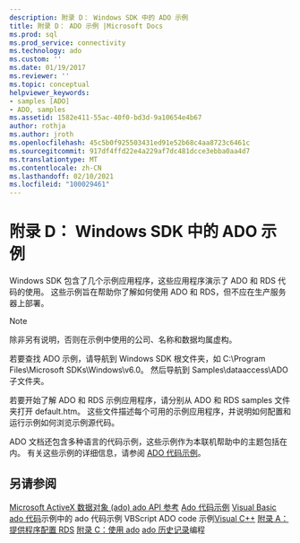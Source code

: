 ```yaml
---
description: 附录 D： Windows SDK 中的 ADO 示例
title: 附录 D： ADO 示例 |Microsoft Docs
ms.prod: sql
ms.prod_service: connectivity
ms.technology: ado
ms.custom: ''
ms.date: 01/19/2017
ms.reviewer: ''
ms.topic: conceptual
helpviewer_keywords:
- samples [ADO]
- ADO, samples
ms.assetid: 1582e411-55ac-40f0-bd3d-9a10654e4b67
author: rothja
ms.author: jroth
ms.openlocfilehash: 45c5b0f925503431ed91e52b68c4aa8723c6461c
ms.sourcegitcommit: 917df4ffd22e4a229af7dc481dcce3ebba0aa4d7
ms.translationtype: MT
ms.contentlocale: zh-CN
ms.lasthandoff: 02/10/2021
ms.locfileid: "100029461"
---
```

# <a name="appendix-d-ado-samples-in-the-windows-sdk"></a>附录 D： Windows SDK 中的 ADO 示例
Windows SDK 包含了几个示例应用程序，这些应用程序演示了 ADO 和 RDS 代码的使用。 这些示例旨在帮助你了解如何使用 ADO 和 RDS，但不应在生产服务器上部署。

> [!NOTE]
>  除非另有说明，否则在示例中使用的公司、名称和数据均属虚构。

 若要查找 ADO 示例，请导航到 Windows SDK 根文件夹，如 C:\Program Files\Microsoft SDKs\Windows\v6.0。 然后导航到 Samples\dataaccess\ADO 子文件夹。

 若要开始了解 ADO 和 RDS 示例应用程序，请分别从 ADO 和 RDS samples 文件夹打开 default.htm。 这些文件描述每个可用的示例应用程序，并说明如何配置和运行示例如何浏览示例源代码。

 ADO 文档还包含多种语言的代码示例，这些示例作为本联机帮助中的主题包括在内。 有关这些示例的详细信息，请参阅 [ADO 代码示例](../../reference/ado-api/ado-code-examples.md)。

## <a name="see-also"></a>另请参阅
 [Microsoft ActiveX 数据对象 (ado) ](../../microsoft-activex-data-objects-ado.md) [ado API 参考](../../reference/ado-api/ado-api-reference.md) [Ado 代码示例](../../reference/ado-api/ado-code-examples.md) [Visual Basic](../../reference/ado-api/ado-code-examples-in-visual-basic.md) [ado 代码](../../reference/ado-api/ado-code-examples-vbscript.md)示例中的 ado 代码示例 VBScript ADO code 示例[Visual C++](../../reference/ado-api/ado-code-examples-in-visual-c.md) [附录 A：提供程序](./appendix-a-providers.md)[配置 RDS](../remote-data-service/configuring-rds.md) [附录 C：使用 ado](./appendix-c-programming-with-ado.md) [ado 历史记录](../ado-history.md)编程